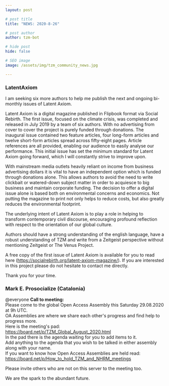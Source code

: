 ```yaml
---
layout: post

# post title
title: "NEWS: 2020-8-26"

# post author
author: tzm-bot

# hide post
hide: false

# SEO image
image: /assets/img/tzm_community_news.jpg

---
```


### LatentAxiom

I am seeking six more authors to help me publish the next and ongoing bi-monthly issues of Latent Axiom.  
   
Latent Axiom is a digital magazine published in Flipbook format via Social Rebirth. The first issue, focused on the climate crisis, was completed and released in July 2019 by a team of six authors. With no advertising from cover to cover the project is purely funded through donations. The inaugural issue contained two feature articles, four long-form articles and twelve short-form articles spread across fifty-eight pages. Article references are all provided, enabling our audience to easily analyse our performance. This initial issue has set the minimum standard for Latent Axiom going forward, which I will constantly strive to improve upon.  
  
  
With mainstream media outlets heavily reliant on income from business advertising dollars it is vital to have an independent option which is funded through donations alone. This allows authors to avoid the need to write clickbait or watered-down subject matter in order to acquiesce to big business and maintain corporate funding. The decision to offer a digital issue alone is based both on environmental concerns and economics. Not putting the magazine to print not only helps to reduce costs, but also greatly reduces the environmental footprint.  
  
  
The underlying intent of Latent Axiom is to play a role in helping to transform contemporary civil discourse, encouraging profound reflection with respect to the orientation of our global culture.  
   
Authors should have a strong understanding of the english language, have a robust understanding of TZM and write from a Zeitgeist perspective without mentioning Zeitgeist or The Venus Project.  
   
A free copy of the first issue of Latent Axiom is available for you to read here (https://socialrebirth.org/latent-axiom-magazine/). If you are interested in this project please do not hesitate to contact me directly.   
   
Thank you for your time.  


### Mark E. Prosocialize (Catalonia)

@​everyone **Call to meeting:**   
Please come to the global Open Access Assembly this Saturday 29.08.2020  at 9h UTC.  
OA Assemblies are where we share each other's progress and find help to progress more.   
Here is the meeting's pad: https://board.net/p/TZM_Global_August_2020.html   
In the pad there is the agenda waiting for you to add items to it.  
Add anything to the agenda that you wish to be talked in either assembly along with your name.   
If you want to know how Open Access Assemblies are held read: https://board.net/p/How_to_hold_TZM_and_NHRM_meetings  
  
Please invite others who are not on this server to the meeting too.   
  
 We are the spark to the abundant future.  


